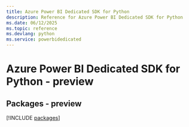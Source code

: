 ```yaml
---
title: Azure Power BI Dedicated SDK for Python
description: Reference for Azure Power BI Dedicated SDK for Python
ms.date: 06/12/2025
ms.topic: reference
ms.devlang: python
ms.service: powerbidedicated
---
```

# Azure Power BI Dedicated SDK for Python - preview
## Packages - preview
[!INCLUDE [packages](power-bi-dedicated-index.md)]